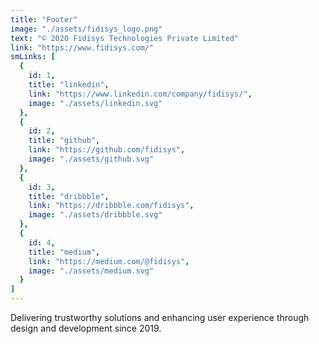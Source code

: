 ```yaml
---
title: "Footer"
image: "./assets/fidisys_logo.png"
text: "© 2020 Fidisys Technologies Private Limited"
link: "https://www.fidisys.com/"
smLinks: [
  {
    id: 1,
    title: "linkedin",
    link: "https://www.linkedin.com/company/fidisys/",
    image: "./assets/linkedin.svg"
  },
  {
    id: 2,
    title: "github",
    link: "https://github.com/fidisys",
    image: "./assets/github.svg"
  },
  {
    id: 3,
    title: "dribbble",
    link: "https://dribbble.com/fidisys",
    image: "./assets/dribbble.svg"
  },
  {
    id: 4,
    title: "medium",
    link: "https://medium.com/@fidisys",
    image: "./assets/medium.svg"
  }
]
---
```


Delivering trustworthy solutions and enhancing user experience through design and development since 2019.
